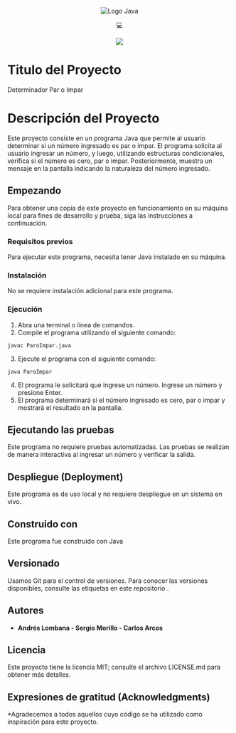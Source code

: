 <p align="center">
    <img src="https://i.imgur.com/F4rhkkR.jpg" alt="Logo Java">
</p>

<p align="center">
    💻 
</p>

<p align="center">
    <img src="https://img.shields.io/badge/GitHub-%23121011.svg?style=for-the-badge&logo=github&logoColor=white">
</p>

# Titulo del Proyecto

Determinador Par o Impar

# Descripción del Proyecto

Este proyecto consiste en un programa Java que permite al usuario determinar si un número ingresado es par o impar. El programa solicita al usuario ingresar un número, y luego, utilizando estructuras condicionales, verifica si el número es cero, par o impar. Posteriormente, muestra un mensaje en la pantalla indicando la naturaleza del número ingresado.

## Empezando

Para obtener una copia de este proyecto en funcionamiento en su máquina local para fines de desarrollo y prueba, siga las instrucciones a continuación.

### Requisitos previos

Para ejecutar este programa, necesita tener Java instalado en su máquina.

### Instalación

No se requiere instalación adicional para este programa.

### Ejecución

1. Abra una terminal o línea de comandos.
2. Compile el programa utilizando el siguiente comando:
   
```
javac ParoImpar.java
```

3. Ejecute el programa con el siguiente comando:

```
java ParoImpar
```

4. El programa le solicitará que ingrese un número. Ingrese un número y presione Enter.
5. El programa determinará si el número ingresado es cero, par o impar y mostrará el resultado en la pantalla.

## Ejecutando las pruebas

Este programa no requiere pruebas automatizadas. Las pruebas se realizan de manera interactiva al ingresar un número y verificar la salida.

## Despliegue (Deployment)

Este programa es de uso local y no requiere despliegue en un sistema en vivo.

## Construido con

Este programa fue construido con Java

## Versionado

Usamos Git para el control de versiones. Para conocer las versiones disponibles, consulte las etiquetas en este repositorio .

## Autores

* **Andrés Lombana - Sergio Morillo - Carlos Arcos** 


## Licencia

Este proyecto tiene la licencia MIT; consulte el archivo LICENSE.md para obtener más detalles.

## Expresiones de gratitud (Acknowledgments)

*Agradecemos a todos aquellos cuyo código se ha utilizado como inspiración para este proyecto.

